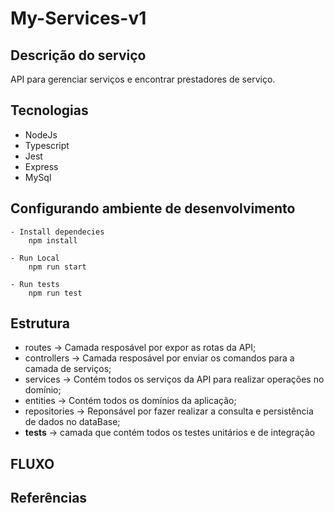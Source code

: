 # My-Services-v1

## Descrição do serviço

API para gerenciar serviços e encontrar prestadores de serviço.

## Tecnologias

- NodeJs
- Typescript 
- Jest
- Express
- MySql

## Configurando ambiente de desenvolvimento

    - Install dependecies
    	npm install
    
    - Run Local
    	npm run start

	- Run tests
		npm run test

## Estrutura
 
- routes -> Camada resposável por expor as rotas da API;
- controllers -> Camada resposável por enviar os comandos para a camada de serviços;
- services -> Contém todos os serviços da API para realizar operações no domínio;
- entities -> Contém todos os domínios da aplicação;
- repositories -> Reponsável por fazer realizar a consulta e persistência de dados no dataBase;
- __tests__ -> camada que contém todos os testes unitários e de integração

## FLUXO


## Referências


